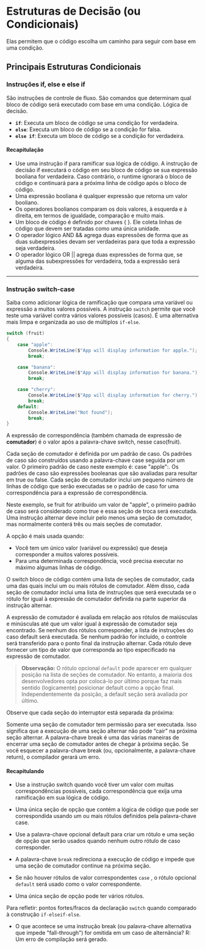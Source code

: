 # Estruturas de Decisão (ou Condicionais)

Elas permitem que o código escolha um caminho para seguir com base em uma condição.

## Principais Estruturas Condicionais

### Instruções if, else e else if

São instruções de controle de fluxo.
São comandos que determinam qual bloco de código será executado com base em uma condição.
Lógica de decisão.

- **`if`**: Executa um bloco de código se uma condição for verdadeira.
- **`else`**: Executa um bloco de código se a condição for falsa.
- **`else if`**: Executa um bloco de código se a condição for verdadeira.

#### Recapitulação

- Use uma instrução if para ramificar sua lógica de código. A instrução de decisão if executará o código em seu bloco de código se sua expressão booliana for verdadeira. Caso contrário, o runtime ignorará o bloco de código e continuará para a próxima linha de código após o bloco de código.
- Uma expressão booliana é qualquer expressão que retorna um valor booliano.
- Os operadores boolianos comparam os dois valores, à esquerda e à direita, em termos de igualdade, comparação e muito mais.
- Um bloco de código é definido por chaves { }. Ele coleta linhas de código que devem ser tratadas como uma única unidade.
- O operador lógico AND && agrega duas expressões de forma que as duas subexpressões devam ser verdadeiras para que toda a expressão seja verdadeira.
- O operador lógico OR || agrega duas expressões de forma que, se alguma das subexpressões for verdadeira, toda a expressão será verdadeira.

---

### Instrução switch-case

Saiba como adicionar lógica de ramificação que compara uma variável ou expressão a muitos valores possíveis.
A instrução `switch` permite que você teste uma variável contra vários valores possíveis (casos).
É uma alternativa mais limpa e organizada ao uso de múltiplos `if-else`.

```csharp
switch (fruit)
{
    case "apple":
        Console.WriteLine($"App will display information for apple.");
        break;

    case "banana":
        Console.WriteLine($"App will display information for banana.");
        break;

    case "cherry":
        Console.WriteLine($"App will display information for cherry.");
        break;
    default:
        Console.WriteLine("Not found");
        break;
}
```

A expressão de correspondência (também chamada de expressão de **comutador**) é o valor após a palavra-chave switch, nesse caso(fruit).

Cada seção de comutador é definida por um padrão de caso. Os padrões de caso são construídos usando a palavra-chave case seguida por um valor. O primeiro padrão de caso neste exemplo é: case "apple":. Os padrões de caso são expressões booleanas que são avaliadas para resultar em true ou false. Cada seção de comutador inclui um pequeno número de linhas de código que serão executadas se o padrão de caso for uma correspondência para a expressão de correspondência.

Neste exemplo, se fruit for atribuído um valor de "apple", o primeiro padrão de caso será considerado como true e essa seção de troca será executada.
Uma instrução alternar deve incluir pelo menos uma seção de comutador, mas normalmente conterá três ou mais seções de comutador.

A opção é mais usada quando:

- Você tem um único valor (variável ou expressão) que deseja corresponder a muitos valores possíveis.
- Para uma determinada correspondência, você precisa executar no máximo algumas linhas de código.

O switch bloco de código contém uma lista de seções de comutador, cada uma das quais inclui um ou mais rótulos de comutador.
Além disso, cada seção de comutador inclui uma lista de instruções que será executada se o rótulo for igual à expressão de comutador definida na parte superior da instrução alternar.

A expressão de comutador é avaliada em relação aos rótulos de maiúsculas e minúsculas até que um valor igual à expressão de comutador seja encontrado. Se nenhum dos rótulos corresponder, a lista de instruções do caso default será executada. Se nenhum padrão for incluído, o controle será transferido para o ponto final da instrução alternar. Cada rótulo deve fornecer um tipo de valor que corresponda ao tipo especificado na expressão de comutador.

> **Observação:** O rótulo opcional `default` pode aparecer em qualquer posição na lista de seções de comutador. No entanto, a maioria dos desenvolvedores opta por colocá-lo por último porque faz mais sentido (logicamente) posicionar default como a opção final. Independentemente da posição, a default seção será avaliada por último.

Observe que cada seção do interruptor está separada da próxima:

Somente uma seção de comutador tem permissão para ser executada. Isso significa que a execução de uma seção alternar não pode “cair” na próxima seção alternar. A palavra-chave break é uma das várias maneiras de encerrar uma seção de comutador antes de chegar à próxima seção. Se você esquecer a palavra-chave break (ou, opcionalmente, a palavra-chave return), o compilador gerará um erro.

#### Recapitulando

- Use a instrução switch quando você tiver um valor com muitas correspondências possíveis, cada correspondência que exija uma ramificação em sua lógica de código.
- Uma única seção de opção que contém a lógica de código que pode ser correspondida usando um ou mais rótulos definidos pela palavra-chave case.
- Use a palavra-chave opcional default para criar um rótulo e uma seção de opção que serão usados quando nenhum outro rótulo de caso corresponder.

- A palavra-chave `break` redireciona a execução de código e impede que uma seção de comutador continue na próxima seção.
- Se não houver rótulos de valor correspondentes `case` , o rótulo opcional `default` será usado como o valor correspondente.
- Uma única seção de opção pode ter vários rótulos.

Para refletir: pontos fortes/fracos da declaração `switch` quando comparado à construção `if-elseif-else`.

- O que acontece se uma instrução break (ou palavra-chave alternativa que impede "fall-through") for omitida em um caso de alternância?
    R: Um erro de compilação será gerado.
